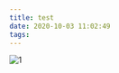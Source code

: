 ```yaml
---
title: test 
date: 2020-10-03 11:02:49
tags:
---
```




![1](https://raw.githubusercontent.com/flyinghippof/blogimage/master/1.jpg)
